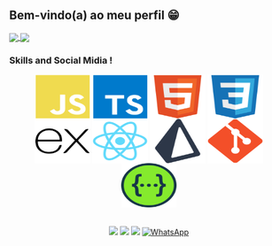 ## Bem-vindo(a) ao meu perfil 😁

 
<a href="https://github.com/anuraghazra/github-readme-stats">
  <img height=170 align="center" src="https://github-readme-stats.vercel.app/api?username=JosueCosta2023" />
</a>
<a href="https://github.com/anuraghazra/convoychat">
  <img height=170 align="center" src="https://github-readme-stats.vercel.app/api/top-langs?username=JosueCosta2023&layout=compact&langs_count=8&card_width=50%" />
</a>
 
### Skills and Social Midia !
<div align="center">
  <div style="margin-botton:30px;">
    <img align="center" alt="Js" height="80" width="100" src="https://raw.githubusercontent.com/devicons/devicon/master/icons/javascript/javascript-plain.svg ">
    <img align="center" alt="Ts" height="80" width="100" src="https://raw.githubusercontent.com/devicons/devicon/master/icons/typescript/typescript-plain.svg ">
    <img align="center" alt="HTML" height="80" width="100" src="https://raw.githubusercontent.com/devicons/devicon/master/icons/html5/html5-original.svg ">
    <img align="center" alt="CSS" height="80" width="100" src="https://raw.githubusercontent.com/devicons/devicon/master/icons/css3/css3-original.svg ">
    <img align="center" alt="express" height="80" width="100" src="https://raw.githubusercontent.com/devicons/devicon/master/icons/express/express-original.svg ">
    <img align="center" alt="REACT" height="80" width="100" src="https://raw.githubusercontent.com/devicons/devicon/master/icons/react/react-original.svg">
    <img align="center" alt="PRISMA" height="80" width="100" src="https://raw.githubusercontent.com/devicons/devicon/master/icons/prisma/prisma-original.svg">
    <img align="center" alt="git" height="80" width="100" src="https://raw.githubusercontent.com/devicons/devicon/master/icons/git/git-original.svg">
    <img align="center" alt="swagger" height="80" width="100" src="https://raw.githubusercontent.com/devicons/devicon/master/icons/swagger/swagger-original.svg">
  </div>

  <br>
  <br>
 <a href="https://discord.com/channels/@me"><img src="https://img.shields.io/badge/Discord-7289DA?style=for-the-badge&logo= discord&logoColor=white" target="_blank" height="30"></a>
  <a href = "mailto:contato_josuecosta@hotmail.com"><img src="https://img.shields.io/badge/-Gmail-%23333?style=for-the-badge&logo=gmail&logoColor=white" target="_blank" height="30"></a>
  <a href="https://www.linkedin.com/in/josue-ocanha-costa-09b9a4166/"><img src="https://img.shields.io/badge/-LinkedIn-%230077B5?style= for-the-badge&logo=linkedin&logoColor=white" target="_blank" height="30"></a>
  <a href="https://wa.me/+5565993408371" title="WhatsApp" target="_blank">
<img src="https://img.shields.io/badge/WhatsApp-25D366?style=for-the-badge&logo=whatsapp&logoColor=white" alt="WhatsApp"/></a>

</div>
